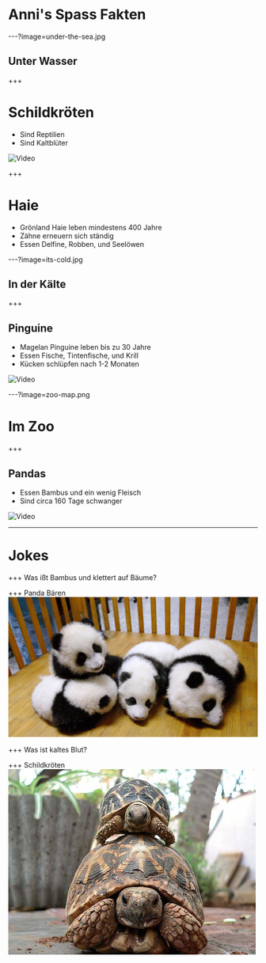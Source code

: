 # Anni's Spass Fakten

---?image=under-the-sea.jpg
## Unter Wasser

+++
# Schildkröten

- Sind Reptilien
- Sind Kaltblüter

![Video](https://www.youtube.com/embed/7c7Oz5yNGkE)

+++
# Haie

- Grönland Haie leben mindestens 400 Jahre
- Zähne erneuern sich ständig
- Essen Delfine, Robben, und Seelöwen

---?image=its-cold.jpg
## In der Kälte

+++
## Pinguine

- Magelan Pinguine leben bis zu 30 Jahre
- Essen Fische, Tintenfische, und Krill
- Kücken schlüpfen nach 1-2 Monaten

![Video](https://www.youtube.com/embed/Tcx6YyXvvRI)


---?image=zoo-map.png
# Im Zoo

+++
## Pandas

- Essen Bambus und ein wenig Fleisch
- Sind circa 160 Tage schwanger

![Video](https://www.youtube.com/embed/BT-LTWCNiWQ)

---
# Jokes

+++
Was ißt Bambus und klettert auf Bäume?

+++
Panda Bären
![Pandas](panda-cubs.jpg)

+++
Was ist kaltes Blut?

+++
Schildkröten
![Schildkröten](tortoise.jpg)
